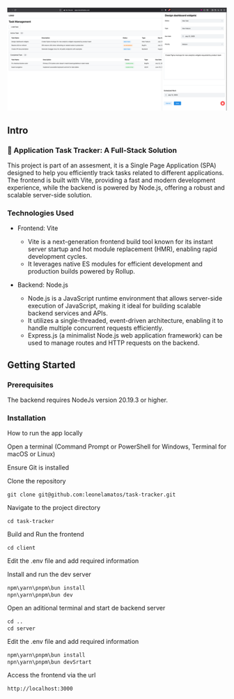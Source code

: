 ![Screenshot of the app imagige](/resources/app_image.png)



## Intro
### 🚀 Application Task Tracker: A Full-Stack Solution

This project is part of an assesment, it is a Single Page Application (SPA) designed to help you efficiently track tasks related to different applications. The frontend is built with Vite, providing a fast and modern development experience, while the backend is powered by Node.js, offering a robust and scalable server-side solution.

### Technologies Used
- Frontend: Vite

    - Vite is a next-generation frontend build tool known for its instant server startup and hot module replacement (HMR), enabling rapid development cycles.
    - It leverages native ES modules for efficient development and production builds powered by Rollup.
- Backend: Node.js

    - Node.js is a JavaScript runtime environment that allows server-side execution of JavaScript, making it ideal for building scalable backend services and APIs.
    - It utilizes a single-threaded, event-driven architecture, enabling it to handle multiple concurrent requests efficiently.
    - Express.js (a minimalist Node.js web application framework) can be used to manage routes and HTTP requests on the backend.

## Getting Started

### Prerequisites
The backend requires NodeJs version 20.19.3 or higher.


### Installation
How to run the app locally

Open a terminal (Command Prompt or PowerShell for Windows, Terminal for macOS or Linux)

Ensure Git is installed

Clone the repository
```
git clone git@github.com:leonelamatos/task-tracker.git
```
Navigate to the project directory 
```
cd task-tracker
```
Build and Run the frontend
```
cd client
```
Edit the .env file and add required information 

Install and run the dev server
```
npm\yarn\pnpm\bun install
npn\yarn\pnpm\bun dev
```
Open an aditional terminal and start de backend server

```
cd ..
cd server
```
Edit the .env file and add required information 
```
npm\yarn\pnpm\bun install
npn\yarn\pnpm\bun devSrtart
```
Access the frontend via the url
```
http://localhost:3000
```
